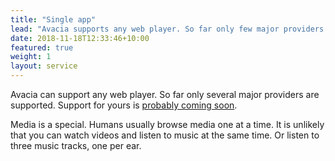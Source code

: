 ```yaml
---
title: "Single app"
lead: "Avacia supports any web player. So far only few major providers supported. Support for yours probably coming soon."
date: 2018-11-18T12:33:46+10:00
featured: true
weight: 1
layout: service
---
```


Avacia can support any web player. So far only several major providers are supported. Support for yours is [probably coming soon](/new-service/).

Media is a special. Humans usually browse media one at a time. It is unlikely that you can watch videos and listen to music at the same time. Or listen to three music tracks, one per ear.

